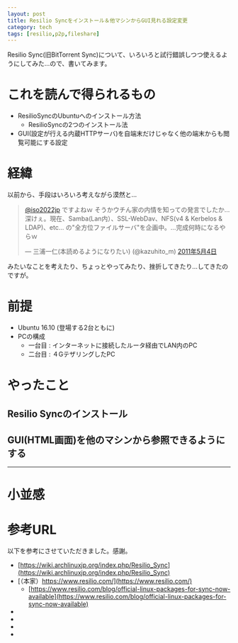 ```yaml
---
layout: post
title: Resilio Syncをインストール＆他マシンからGUI見れる設定変更
category: tech
tags: [resilio,p2p,fileshare]
---
```


Resilio Sync(旧BitTorrent Sync)について、いろいろと試行錯誤しつつ使えるようにしてみた…ので、書いてみます。

# これを読んで得られるもの

- ResilioSyncのUbuntuへのインストール方法
  - ResilioSyncの2つのインストール法
- GUI(設定が行える内蔵HTTPサーバ)を自端末だけじゃなく他の端末からも閲覧可能にする設定


# 経緯

以前から、手段はいろいろ考えながら漠然と…

<blockquote class="twitter-tweet" data-lang="ja"><p lang="ja" dir="ltr"><a href="https://twitter.com/iso2022jp">@iso2022jp</a> ですよねｗ そうかウチん家の内情を知っての発言でしたか…深けぇ。現在、Samba(Lan内）、SSL-WebDav、NFS(v4 &amp; Kerbelos &amp; LDAP)、etc... の&quot;全方位ファイルサーバ&quot;を企画中。…完成何時になるやらｗ</p>&mdash; 三浦一仁(本読めるようになりたい) (@kazuhito_m) <a href="https://twitter.com/kazuhito_m/status/65901469601239040">2011年5月4日</a></blockquote>
<script async src="//platform.twitter.com/widgets.js" charset="utf-8"></script>

みたいなことを考えたり、ちょっとやってみたり、挫折してきたり…してきたのですが。





# 前提

- Ubuntu 16.10 (登場する2台ともに)
- PCの構成
  - 一台目 : インターネットに接続したルータ経由でLAN内のPC
  - 二台目 : ４GテザリングしたPC

# やったこと

## Resilio Syncのインストール


## GUI(HTML画面)を他のマシンから参照できるようにする


---

# 小並感


# 参考URL

以下を参考にさせていただきました。感謝。

- [https://wiki.archlinuxjp.org/index.php/Resilio_Sync](https://wiki.archlinuxjp.org/index.php/Resilio_Sync)
- [（本家）https://www.resilio.com/](https://www.resilio.com/)
  - [https://www.resilio.com/blog/official-linux-packages-for-sync-now-available](https://www.resilio.com/blog/official-linux-packages-for-sync-now-available)
- []()
- []()
- []()
- []()
